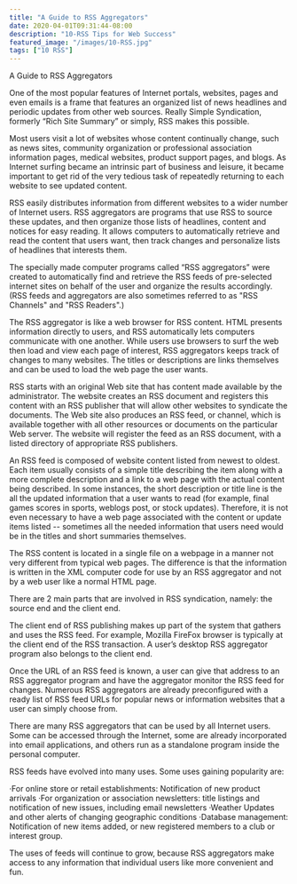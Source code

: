 ```yaml
---
title: "A Guide to RSS Aggregators"
date: 2020-04-01T09:31:44-08:00
description: "10-RSS Tips for Web Success"
featured_image: "/images/10-RSS.jpg"
tags: ["10 RSS"]
---
```


A Guide to RSS Aggregators

One of the most popular features of Internet portals, websites, pages and even emails is a frame that features an organized list of news headlines and periodic updates from other web sources.  Really Simple Syndication, formerly “Rich Site Summary” or simply, RSS makes this possible.  

Most users visit a lot of websites whose content continually change, such as news sites, community organization or professional association information pages, medical websites, product support pages, and blogs.  As Internet surfing became an intrinsic part of business and leisure, it became important to get rid of the very tedious task of repeatedly returning to each website to see updated content. 

RSS easily distributes information from different websites to a wider number of Internet users.  RSS aggregators are programs that use RSS to source these updates, and then organize those lists of headlines, content and notices for easy reading.  It allows computers to automatically retrieve and read the content that users want, then track changes and personalize lists of headlines that interests them.

The specially made computer programs called “RSS aggregators” were created to automatically find and retrieve the RSS feeds of pre-selected internet sites on behalf of the user and organize the results accordingly. (RSS feeds and aggregators are also sometimes referred to as "RSS Channels" and "RSS Readers".)

The RSS aggregator is like a web browser for RSS content.  HTML presents information directly to users, and RSS automatically lets computers communicate with one another.  While users use browsers to surf the web then load and view each page of interest, RSS aggregators keeps track of changes to many websites.  The titles or descriptions are links themselves and can be used to load the web page the user wants.

RSS starts with an original Web site that has content made available by the administrator.  The website creates an RSS document and registers this content with an RSS publisher that will allow other websites to syndicate the documents.  The Web site also produces an RSS feed, or channel, which is available together with all other resources or documents on the particular Web server.  The website will register the feed as an RSS document, with a listed directory of appropriate RSS publishers. 

An RSS feed is composed of website content listed from newest to oldest.  Each item usually consists of a simple title describing the item along with a more complete description and a link to a web page with the actual content being described.  In some instances, the short description or title line is the all the updated information that a user wants to read (for example, final games scores in sports, weblogs post, or stock updates).   Therefore, it is not even necessary to have a web page associated with the content or update items listed -- sometimes all the needed information that users need would be in the titles and short summaries themselves.

The RSS content is located in a single file on a webpage in a manner not very different from typical web pages.  The difference is that the information is written in the XML computer code for use by an RSS aggregator and not by a web user like a normal HTML page. 

There are 2 main parts that are involved in RSS syndication, namely:  the source end and the client end. 

The client end of RSS publishing makes up part of the system that gathers and uses the RSS feed.  For example, Mozilla FireFox browser is typically at the client end of the RSS transaction.  A user’s desktop RSS aggregator program also belongs to the client end.

Once the URL of an RSS feed is known, a user can give that address to an RSS aggregator program and have the aggregator monitor the RSS feed for changes.  Numerous RSS aggregators are already preconfigured with a ready list of RSS feed URLs for popular news or information websites that a user can simply choose from. 

There are many RSS aggregators that can be used by all Internet users.  Some can be accessed through the Internet, some are already incorporated into email applications, and others run as a standalone program inside the personal computer. 

RSS feeds have evolved into many uses.  Some uses gaining popularity are: 

·For online store or retail establishments:  Notification of new product arrivals 
·For organization or association newsletters:  title listings and notification of new issues, including email newsletters 
·Weather Updates and other alerts of changing geographic conditions 
·Database management:  Notification of new items added, or new registered members to a club or interest group. 

The uses of feeds will continue to grow, because RSS aggregators make access to any information that individual users like more convenient and fun. 

